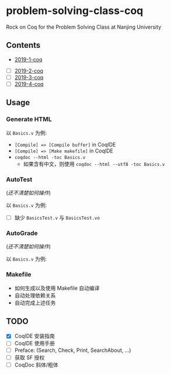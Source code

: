 # problem-solving-class-coq
Rock on Coq for the Problem Solving Class at Nanjing University

## Contents
- [2019-1-coq](https://github.com/hengxin/problem-solving-class-coq/tree/master/2019-1-coq)
- [ ] [2019-2-coq]()
- [ ] [2019-3-coq]()
- [ ] [2019-4-coq]()

## Usage

### Generate HTML
以 `Basics.v` 为例:

- `[Compile] => [Compile buffer]` in CoqIDE
- `[Compile] => [Make makefile]` in CoqIDE
- `coqdoc --html -toc Basics.v`
  - 如果含有中文，则使用 `coqdoc --html --utf8 -toc Basics.v`

### AutoTest
(*还不清楚如何操作*)

以 `Basics.v` 为例:
- [ ] 缺少 `BasicsTest.v` 与 `BasicsTest.vo`

### AutoGrade
(*还不清楚如何操作*)

以 `Basics.v` 为例:

### Makefile
- 如何生成以及使用 Makefile 自动编译
- 自动处理依赖关系
- 自动完成上述任务

## TODO
- [x] CoqIDE 安装指南
- [ ] CoqIDE 使用手册
- [ ] Preface: (Search, Check, Print, SearchAbout, ...)
- [ ] 获取 SF 授权
- [ ] CoqDoc 斜体/粗体
